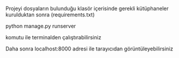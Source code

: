 Projeyi dosyaların bulunduğu klasör içerisinde gerekli kütüphaneler kurulduktan sonra (requirements.txt)

python manage.py runserver

komutu ile terminalden çalıştırabilirsiniz

Daha sonra localhost:8000 adresi ile tarayıcıdan görüntüleyebilirsiniz
